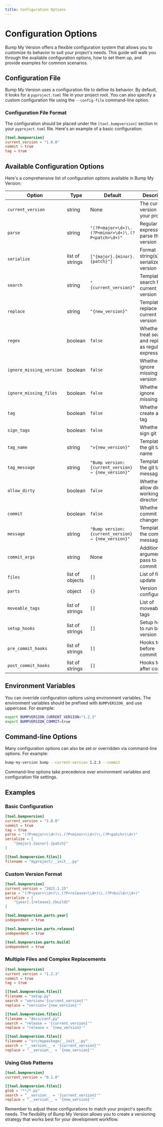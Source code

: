 ```yaml
---
title: Configuration Options
---
```


# Configuration Options

Bump My Version offers a flexible configuration system that allows you to customize its behavior to suit your project's needs. This guide will walk you through the available configuration options, how to set them up, and provide examples for common scenarios.

## Configuration File

Bump My Version uses a configuration file to define its behavior. By default, it looks for a `pyproject.toml` file in your project root. You can also specify a custom configuration file using the `--config-file` command-line option.

### Configuration File Format

The configuration should be placed under the `[tool.bumpversion]` section in your `pyproject.toml` file. Here's an example of a basic configuration:

```toml
[tool.bumpversion]
current_version = "1.0.0"
commit = true
tag = true
```

## Available Configuration Options

Here's a comprehensive list of configuration options available in Bump My Version:

| Option | Type | Default | Description |
|--------|------|---------|-------------|
| `current_version` | string | None | The current version of your project |
| `parse` | string | `"(?P<major>\d+)\.(?P<minor>\d+)\.(?P<patch>\d+)"` | Regular expression to parse the version string |
| `serialize` | list of strings | `["{major}.{minor}.{patch}"]` | Format string(s) to serialize the version |
| `search` | string | `"{current_version}"` | Template to search for the current version |
| `replace` | string | `"{new_version}"` | Template to replace the current version |
| `regex` | boolean | `false` | Whether to treat search and replace as regular expressions |
| `ignore_missing_version` | boolean | `false` | Whether to ignore missing version in files |
| `ignore_missing_files` | boolean | `false` | Whether to ignore missing files |
| `tag` | boolean | `false` | Whether to create a git tag |
| `sign_tags` | boolean | `false` | Whether to sign git tags |
| `tag_name` | string | `"v{new_version}"` | Template for the git tag name |
| `tag_message` | string | `"Bump version: {current_version} → {new_version}"` | Template for the git tag message |
| `allow_dirty` | boolean | `false` | Whether to allow dirty git working directory |
| `commit` | boolean | `false` | Whether to commit changes |
| `message` | string | `"Bump version: {current_version} → {new_version}"` | Template for the commit message |
| `commit_args` | string | None | Additional arguments to pass to git commit |
| `files` | list of objects | `[]` | List of files to update |
| `parts` | object | `{}` | Version part configurations |
| `moveable_tags` | list of strings | `[]` | List of moveable tags |
| `setup_hooks` | list of strings | `[]` | Setup hooks to run before version bump |
| `pre_commit_hooks` | list of strings | `[]` | Hooks to run before commit |
| `post_commit_hooks` | list of strings | `[]` | Hooks to run after commit |

## Environment Variables

You can override configuration options using environment variables. The environment variables should be prefixed with `BUMPVERSION_` and use uppercase. For example:

```sh
export BUMPVERSION_CURRENT_VERSION="1.2.3"
export BUMPVERSION_COMMIT=true
```

## Command-line Options

Many configuration options can also be set or overridden via command-line options. For example:

```sh
bump-my-version bump --current-version 1.2.3 --commit
```

Command-line options take precedence over environment variables and configuration file settings.

## Examples

### Basic Configuration

```toml
[tool.bumpversion]
current_version = "1.0.0"
commit = true
tag = true
parse = "(?P<major>\\d+)\\.(?P<minor>\\d+)\\.(?P<patch>\\d+)"
serialize = [
    "{major}.{minor}.{patch}"
]

[[tool.bumpversion.files]]
filename = "myproject/__init__.py"
```

### Custom Version Format

```toml
[tool.bumpversion]
current_version = "2021.1.15"
parse = "(?P<year>\\d+)\\.(?P<release>\\d+)\\.(?P<build>\\d+)"
serialize = [
    "{year}.{release}.{build}"
]

[tool.bumpversion.parts.year]
independent = true

[tool.bumpversion.parts.release]
independent = true

[tool.bumpversion.parts.build]
independent = true
```

### Multiple Files and Complex Replacements

```toml
[tool.bumpversion]
current_version = "1.2.3"
commit = true
tag = true

[[tool.bumpversion.files]]
filename = "setup.py"
search = "version='{current_version}'"
replace = "version='{new_version}'"

[[tool.bumpversion.files]]
filename = "docs/conf.py"
search = "release = '{current_version}'"
replace = "release = '{new_version}'"

[[tool.bumpversion.files]]
filename = "src/mypackage/__init__.py"
search = "__version__ = '{current_version}'"
replace = "__version__ = '{new_version}'"
```

### Using Glob Patterns

```toml
[tool.bumpversion]
current_version = "0.1.0"

[[tool.bumpversion.files]]
glob = "**/*.py"
search = "__version__ = '{current_version}'"
replace = "__version__ = '{new_version}'"
```

Remember to adjust these configurations to match your project's specific needs. The flexibility of Bump My Version allows you to create a versioning strategy that works best for your development workflow.